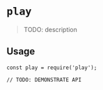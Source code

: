 # `play`

> TODO: description

## Usage

```
const play = require('play');

// TODO: DEMONSTRATE API
```
